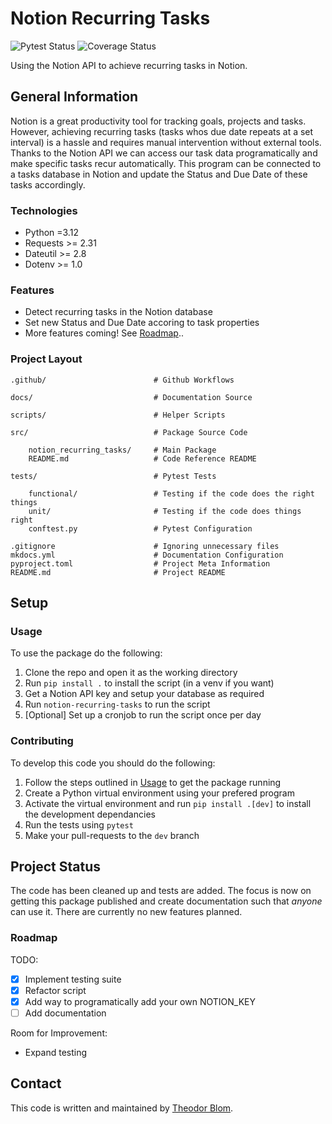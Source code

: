 # Notion Recurring Tasks

![Pytest Status](https://github.com/Theeoi/notion-recurring-tasks/actions/workflows/test.yml/badge.svg?label=Tests)
![Coverage Status](https://coveralls.io/repos/github/Theeoi/notion-recurring-tasks/badge.svg?branch=dev)

Using the Notion API to achieve recurring tasks in Notion.

## General Information

Notion is a great productivity tool for tracking goals, projects and tasks. However, achieving recurring tasks (tasks whos due date repeats at a set interval) is a hassle and requires manual intervention without external tools. Thanks to the Notion API we can access our task data programatically and make specific tasks recur automatically. This program can be connected to a tasks database in Notion and update the Status and Due Date of these tasks accordingly.

### Technologies

- Python =3.12
- Requests >= 2.31
- Dateutil >= 2.8
- Dotenv >= 1.0

### Features

- Detect recurring tasks in the Notion database
- Set new Status and Due Date accoring to task properties
- More features coming! See [Roadmap](#roadmap)..

### Project Layout

    .github/                        # Github Workflows
    
    docs/                           # Documentation Source

    scripts/                        # Helper Scripts

    src/                            # Package Source Code

        notion_recurring_tasks/     # Main Package
        README.md                   # Code Reference README

    tests/                          # Pytest Tests

        functional/                 # Testing if the code does the right things
        unit/                       # Testing if the code does things right
        conftest.py                 # Pytest Configuration

    .gitignore                      # Ignoring unnecessary files
    mkdocs.yml                      # Documentation Configuration
    pyproject.toml                  # Project Meta Information
    README.md                       # Project README

## Setup

### Usage

To use the package do the following:

1. Clone the repo and open it as the working directory
2. Run `pip install .` to install the script (in a venv if you want)
3. Get a Notion API key and setup your database as required
4. Run `notion-recurring-tasks` to run the script
5. [Optional] Set up a cronjob to run the script once per day

### Contributing

To develop this code you should do the following:

1. Follow the steps outlined in [Usage](#usage) to get the package running
2. Create a Python virtual environment using your prefered program
3. Activate the virtual environment and run `pip install .[dev]` to install the development dependancies
4. Run the tests using `pytest`
5. Make your pull-requests to the `dev` branch

## Project Status

The code has been cleaned up and tests are added. The focus is now on getting this package published and create documentation such that *anyone* can use it.
There are currently no new features planned.

### Roadmap

TODO:

- [x] Implement testing suite
- [x] Refactor script
- [x] Add way to programatically add your own NOTION_KEY
- [ ] Add documentation

Room for Improvement:

- Expand testing

## Contact

This code is written and maintained by [Theodor Blom](mailto:me@theodorblom.com).